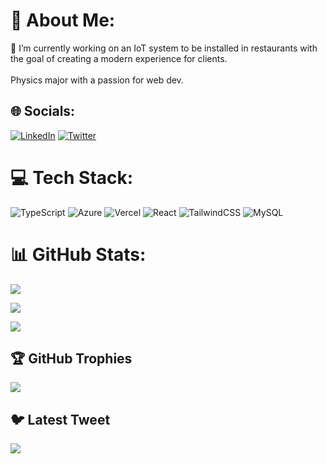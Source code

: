 # 💫 About Me:

🔭 I’m currently working on an IoT system to be installed in restaurants with the goal of creating a modern experience for clients.<br><br>Physics major with a passion for web dev.

## 🌐 Socials:

[![LinkedIn](https://img.shields.io/badge/LinkedIn-%230077B5.svg?logo=linkedin&logoColor=white)](https://linkedin.com/in/mohammed-bermime) [![Twitter](https://img.shields.io/badge/Twitter-%231DA1F2.svg?logo=Twitter&logoColor=white)](https://twitter.com/sumatoken) 

# 💻 Tech Stack:

![TypeScript](https://img.shields.io/badge/typescript-%23007ACC.svg?style=for-the-badge&logo=typescript&logoColor=white) ![Azure](https://img.shields.io/badge/azure-%230072C6.svg?style=for-the-badge&logo=azure-devops&logoColor=white) ![Vercel](https://img.shields.io/badge/vercel-%23000000.svg?style=for-the-badge&logo=vercel&logoColor=white) ![React](https://img.shields.io/badge/react-%2320232a.svg?style=for-the-badge&logo=react&logoColor=%2361DAFB) ![TailwindCSS](https://img.shields.io/badge/tailwindcss-%2338B2AC.svg?style=for-the-badge&logo=tailwind-css&logoColor=white) ![MySQL](https://img.shields.io/badge/mysql-%2300f.svg?style=for-the-badge&logo=mysql&logoColor=white)

# 📊 GitHub Stats:

![](https://github-readme-stats.vercel.app/api?username=sumatoken&theme=radical&hide_border=false&include_all_commits=true&count_private=true)<br/>

![](https://github-readme-streak-stats.herokuapp.com/?user=sumatoken&theme=radical&hide_border=false)<br/>

![](https://github-readme-stats.vercel.app/api/top-langs/?username=sumatoken&theme=radical&hide_border=false&include_all_commits=true&count_private=true&layout=compact)

## 🏆 GitHub Trophies

![](https://github-profile-trophy.vercel.app/?username=sumatoken&theme=radical&no-frame=false&no-bg=false&margin-w=4)

## 🐦 Latest Tweet

[![](https://gtce.itsvg.in/api?username=sumatoken)](https://github.com/VishwaGauravIn/github-twitter-card-embed)

<!-- Proudly created with GPRM ( https://gprm.itsvg.in ) -->


